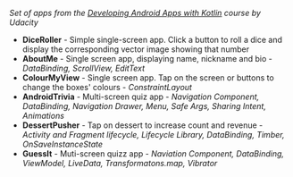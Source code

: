 _Set of apps from the [Developing Android Apps with Kotlin](https://eu.udacity.com/course/developing-android-apps-with-kotlin--ud9012) course by Udacity_

- __DiceRoller__ - Simple single-screen app. Click a button to roll a dice and display the corresponding vector image showing that number
- __AboutMe__ - Single screen app, displaying name, nickname and bio - _DataBinding, ScrollView, EditText_
- __ColourMyView__ - Single screen app. Tap on the screen or buttons to change the boxes' colours - _ConstraintLayout_
- __AndroidTrivia__ - Multi-screen quiz app - _Navigation Component, DataBinding, Navigation Drawer, Menu, Safe Args, Sharing Intent, Animations_
- __DessertPusher__ - Tap on dessert to increase count and revenue - _Activity and Fragment lifecycle, Lifecycle Library, DataBinding, Timber, OnSaveInstanceState_
- __GuessIt__ - Muti-screen quizz app - _Naviation Component, DataBinding, ViewModel, LiveData, Transformatons.map, Vibrator_
